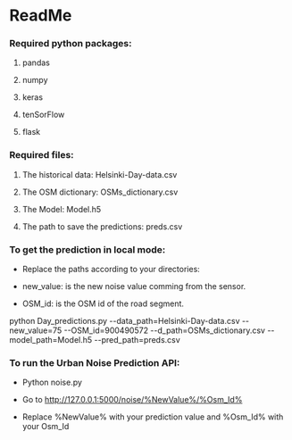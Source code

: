 # ReadMe

### Required python packages:

1. pandas

2. numpy

3. keras

4. tenSorFlow

5. flask 


### Required files:

1. The historical data: Helsinki-Day-data.csv

2. The OSM dictionary: OSMs_dictionary.csv

3. The Model: Model.h5

4. The path to save the predictions: preds.csv


### To get the prediction in local mode:

- Replace the paths according to your directories:

- new_value: is the new noise value comming from the sensor.

- OSM_id: is the OSM id of the road segment.

python Day_predictions.py --data_path=Helsinki-Day-data.csv --new_value=75 --OSM_id=900490572  --d_path=OSMs_dictionary.csv --model_path=Model.h5 --pred_path=preds.csv


### To run the Urban Noise Prediction API:

-  Python noise.py

-  Go to http://127.0.0.1:5000/noise/%NewValue%/%Osm_Id%

-  Replace %NewValue% with your prediction value and %Osm_Id% with your Osm_Id


